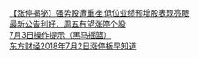   
[【涨停揭秘】强势股遭重挫 低位业绩预增股表现亮眼](http://www.dianyue.me/archives/937/ecg1zbm7k60cg2hq/)  
[最新公告利好，周五有望涨停个股](http://www.dianyue.me/archives/942/wni69wq30dxnozss/)  
[7月3日操作提示（黑马摇篮）](http://www.dianyue.me/archives/304/rg2aznbzqx216l6f/)  
[东方财经2018年7月2日涨停板早知道](http://www.dianyue.me/archives/718/chk6xkf3ol7sy6fs/)